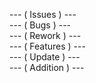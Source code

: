 --- ( Issues ) ---
<br>
--- ( Bugs ) ---
<br>
--- ( Rework ) ---
<br>
--- ( Features ) ---
<br>
--- ( Update ) ---
<br>
--- ( Addition ) ---
<br>

<!--
[COPY & PASTE THIS]

TODO Copy Paste

⚠️❗️❓❔‼️⁉️✅❌⭕️🛑🆘💢🆗🆕🔽🔜💭💬📢📣🃏🚩🏳️

★

◡̈

✰ ✰ ✰ ✰

☁︎ ☁︎

↳ ❝ [] ¡! ❞

ᯓ★

>ᴗ<

╰┈➤

「 ✦ 𝐍𝐚𝐦𝐞 ✦ 」

ᶻ 𝗓 𐰁 .ᐟ

シ

- ͙۪۪̥˚┊❛ ❜┊˚͙۪۪̥◌

・┆✦ʚ♡ɞ✦ ┆・

ᐢᗜᐢ

⋆ ༺Ƹ★ (ꐦ ◣‸◢) ★ Ʒ༻ ⋆

(｡>﹏<)

(𓌻‸𓌻) ᴜɢʜ.

૮₍˶Ó﹏Ò ⑅₎ა𓊆 𓊇 𓊈 𓊉 𓉘 𓉝 𓈖( ｡ •̀ ᴖ •́ ｡)
(つ╥﹏╥)つ

/ᐠ > ˕ <マ૮₍˃̵֊ ˂̵ ₎ა𓌉◯𓇋

ᐢ..ᐢ




-->
